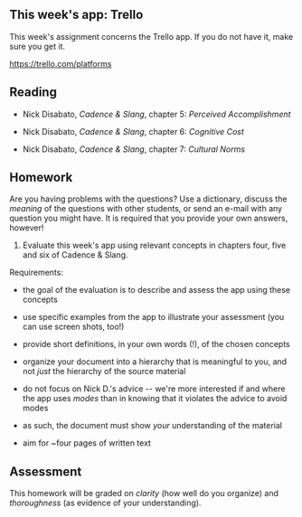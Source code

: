 ## This week's app: Trello

This week's assignment concerns the Trello app. If you do not have it, make sure you get it.

<https://trello.com/platforms>

## Reading

* Nick Disabato, *Cadence & Slang*, chapter 5: *Perceived Accomplishment*

* Nick Disabato, *Cadence & Slang*, chapter 6: *Cognitive Cost*

* Nick Disabato, *Cadence & Slang*, chapter 7: *Cultural Norms*

## Homework

Are you having problems with the questions? Use a dictionary, discuss the
*meaning* of the questions with other students, or send an e-mail with any
question you might have. It is required that you provide your own answers,
however!

1. Evaluate this week's app using relevant concepts in chapters four, five and six of Cadence & Slang.

Requirements:

- the goal of the evaluation is to describe and assess the app using these concepts

- use specific examples from the app to illustrate your assessment (you can use screen shots, too!)

- provide short definitions, in your own words (!), of the chosen concepts

- organize your document into a hierarchy that is meaningful to you, and not *just* the hierarchy of the source material

- do not focus on Nick D.'s advice -- we're more interested if and where the app uses *modes* than in knowing that it violates the advice to avoid modes

- as such, the document must show *your* understanding of the material

- aim for ~four pages of written text

## Assessment

This homework will be graded on *clarity* (how well do you organize) and *thoroughness* (as evidence of your understanding).
